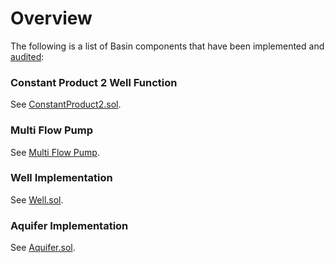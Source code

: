 # Overview

The following is a list of Basin components that have been implemented and [audited](../resources/audits.md):

### Constant Product 2 Well Function

See [ConstantProduct2.sol](https://github.com/BeanstalkFarms/Basin/blob/master/src/functions/ConstantProduct2.sol).

### Multi Flow Pump

See [Multi Flow Pump](multi-flow-pump.md).

### Well Implementation

See [Well.sol](https://github.com/BeanstalkFarms/Basin/blob/master/src/Well.sol).

### Aquifer Implementation

See [Aquifer.sol](https://github.com/BeanstalkFarms/Basin/blob/master/src/Aquifer.sol).
